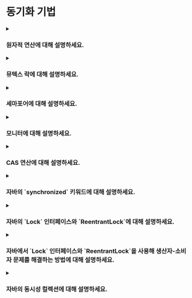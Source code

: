 # 동기화 기법

<details>  
<summary><h3>원자적 연산에 대해 설명하세요.</h3></summary>

- 더 이상 나눌 수 없는 단위의 연산
- 실행 중간에 끼어들 수 없고, 연산이 완전히 실행되거나 전혀 수행되지 않는 방식으로 동작함(all or nothing)
- 자바의 경우 `synchronized`나 `Lock`을 사용해 여러 연산을 하나의 원자적인 단위로 묶을 수 있음
- 원자적이지 않은 연산의 경우 멀티스레드 환경에서 동기화 문제가 발생할 수 있음
</details>

<details>  
<summary><h3>뮤텍스 락에 대해 설명하세요.</h3></summary>

</details>

<details>  
<summary><h3>세마포어에 대해 설명하세요.</h3></summary>

</details>

<details>  
<summary><h3>모니터에 대해 설명하세요.</h3></summary>

</details>

<details>  
<summary><h3>CAS 연산에 대해 설명하세요.</h3></summary>

- 하드웨어 차원에서 구현된 원자적 연산이며, CAS(Compare-and-Swap) 연산을 사용하면 락을 사용하지 않고도 일정 부분 원자적 연산을 수행할 수 있음
- CAS 연산의 원자성은 CPU 차원에서 보장되며, 메모리 특정 위치의 값이 예상한 값과 일치하면 새로운 값으로 변경하는 형태로 동작함
- 만약 현재 값이 예상한 값과 일치하지 않으면, 값을 변경하지 않고 busy waiting 방식으로 재시도함
- 따라서 충돌이 적은 환경에서는 락보다 성능이 좋지만, 충돌이 많이 발생하는 환경에서는 락에 비해 성능이 떨어질 수 있음
- 일반적인 경우, 동기화 락을 사용하고 간단한 연산의 경우에만 CAS 연산의 사용을 권장함
<details>  
  
<summary><h4>자바의 CAS 연산에 대해 설명하세요.</h4></summary>

- 자바에서는 `java.util.concurrent.atomic` 패키지 내의 `Atomic` 클래스들이 내부적으로 CAS 연산을 사용하여 원자성을 보장함
  
```java
import java.util.concurrent.atomic.AtomicInteger;

public class Main {
    public static void main(String[] args) {
        AtomicInteger atomicInteger = new AtomicInteger();  // 초기값: 0
        System.out.println("초기값: " + atomicInteger.get());

        // 현재 값 0이면 1로 세팅(원자적 실행)
        boolean result1 = atomicInteger.compareAndSet(0, 1);
        System.out.println("result1: " + result1);
        System.out.println("현재값: " + atomicInteger.get());

        // 현재 값 1이라 실패(원자적 실행)
        boolean result2 = atomicInteger.compareAndSet(0, 1);
        System.out.println("result2: " + result2);
        System.out.println("현재값: " + atomicInteger.get());
    }
}
```
</details>
</details>

<details>  
<summary><h3>자바의 `synchronized` 키워드에 대해 설명하세요.</h3></summary>

#### `synchronized`
- `synchronized` 키워드를 사용해 임계 영역을 보호하면 여러 스레드가 동시에 하나의 공유 자원에 접근하지 못하며, 이를 동기화라 부름
- 모든 객체는 내부에 자신만의 락(lock)을 가짐
- 특정 메소드나 블록을 `synchronized` 키워드로 감싸면, 한 스레드가 락을 획득해 해당 영역의 코드를 실행하는 동안 다른 스레드는 `BLOCKED` 상태로 락을 기다림
- 메소드 레벨에 `synchronized` 키워드를 사용해 동기화하는 것보다는 필요한 부분만 `synchronized` 블록으로 선언하는 것이 성능상 유리함

```java
// 메서드 레벨
public synchronized void method() {}

public void method() {
    // 필요한 부분만
    synchronized(this) {
        // ...   
    }
}
```

> **참고**  
> `volatile` 키워드 없이 `synchronized` 키워드만 사용해도 메모리 가시성 문제는 발생하지 않음

#### 단점
- `BLOCKED` 상태로 무한 대기: 락을 획득하기 위해 무한 대기 상태로 들어가며, 이때 CPU 스케줄링 대상에서 제외되고 인터럽트에 응답하지 않음
- 락 획득 순서 미보장: 락을 획득하기 위해 기다리는 `BLOCKED` 상태 스레드들의 락 획득 순서는 보장되지 않음(누가 먼저 락을 얻을지 예측할 수 없음)
</details>

<details>  
<summary><h3>자바의 `Lock` 인터페이스와 `ReentrantLock`에 대해 설명하세요.</h3></summary>

#### `Lock` 인터페이스

> **주의**  
> `Lock` 인터페이스에서의 락은 객체마다 갖는 모니터 락이 아닌 `ReentrantLock`이 제공하는 기능을 말하며, 모니터 락은 `synchronized`에서만 사용함

##### `void lock()`
- 락을 획득함
- 만약 다른 스레드가 이미 락을 획득했다면, 현재 스레드는 락을 획득할 때까지 `WAITING` 상태로 대기함
- `WAITING` 상태지만 인터럽트가 발생해도 무시하고 락 획득을 기다림

##### `void lockInterruptibly()`
- 락을 획득함
- 만약 다른 스레드가 이미 락을 획득했다면, 현재 스레드는 락을 획득할 때까지 `WAITING` 상태로 대기함
- 대기 중 인터럽트가 발생하면 `InterruptedExeption`이 발생하며 락 획득을 포기함

##### `boolean tryLock()`
- 락을 획득하려고 시도한 후, 즉시 성공 여부를 반환함
- 락 획득 성공: `true` 반환 
- 락 획득 실패: 다른 스레드가 이미 락을 가지고 있으면 대기하지 않고 `false` 반환

##### `boolean tryLock(long time, TimeUnit unit)`
- 주어진 시간 동안 락을 획득하려고 시도함
- 주어진 시간 내에 락 획득 성공: `true` 반환
- 주어진 시간 내에 락 획득 실패: 대기 시간이 지나면 `false` 반환

##### `void unlock()`
- 락을 해제함
- 락을 획득한 스레드만 호출할 수 있으며, 락을 해제하면 대기 중인 스레드 중 하나가 락을 획득할 수 있음

<br>

#### `ReentrantLock` 
- `Lock` 인터페이스의 구현체이며 스레드가 공정하게 락을 획득할 수 있는 모드를 제공함
- 공정 모드(fair mode)와 비공정 모드(non-fair mode)가 있음

##### 비공정 모드
- 기본 모드이며, 대기 중인 스레드 중 아무나 락을 획득할 수 있음
- 대기 중인 스레드 중 어떤 것이 락을 획득할지 예측할 수 없으며, 특정 스레드가 계속해서 락을 획득하지 못할 수 있음

##### 공정 모드
- 락을 요청한 순서대로 락을 획득할 수 있음
- 모든 스레드가 락을 요청한 순서대로 공정하게 획득할 수 있지만, 락을 획득하는 속도가 느려질 수 있음
</details>

<details>  
<summary><h3>자바에서 `Lock` 인터페이스와 `ReentrantLock`을 사용해 생산자-소비자 문제를 해결하는 방법에 대해 설명하세요.</h3></summary>

#### 개념
- 멀티스레딩 환경에서 발생할 수 있는 대표적인 동기화 문제
- 여러 생산자와 소비자 스레드가 버퍼를 사용할 때, 스레드 간 동기화 문제가 발생할 수 있음
- 한정된 버퍼 문제(Bounded-buffer problem)라고도 부름
- 생산자(Producer): 데이터를 생산하여 버퍼에 저장하는 역할
- 소비자(Consumer): 버퍼에 저장된 데이터를 사용하는 역할
- 버퍼(Buffer): 생산자가 생산한 데이터를 소비자가 소비하기 전까지 일시적으로 저장하는 공간

#### 해결법: `Object`의 `wait()`, `notify()` 메서드 사용
- 객체 내부에 존재하는 하나의 스레드 대기 집합에서 생산자, 소비자 스레드를 관리
- 즉, `notify()`를 호출할 때 대기 집합에서 어떤 스레드가 선택될지 알 수 없어 생산자가 생산자 스레드를, 소비자가 소비자 스레드를 깨우는 비효율이 발생할 수 있음
- 또한 어떤 스레드가 실행될지 알 수 없으므로 기아 문제가 발생할 수 있음
- `notifyAll()` 메서드를 사용해 기아 문제를 해결할 수 있지만, 매번 모든 스레드를 깨워야하는 비효율 발생

```java
import lombok.extern.slf4j.Slf4j;

import java.util.ArrayDeque;
import java.util.Queue;

@Slf4j
class BoundedQueue {
    private final Queue<String> queue = new ArrayDeque<>();
    private final int maxSize;

    public BoundedQueue(int maxSize) {
        this.maxSize = maxSize;
    }

    // 생산자가 큐에 데이터 저장
    public synchronized void put(String data) {
        while (queue.size() == maxSize) {
            log.info("큐가 가득차 생산자가 대기합니다.");

            try {
                wait();  // 상태 변경(RUNNABLE -> WAITING) 및 락 반납
                log.info("생산자가 깨어났습니다.");
            } catch (InterruptedException e) {
                throw new RuntimeException(e);
            }
        }

        queue.offer(data);
        log.info("생산자가 데이터를 저장한 다음 notify() 메서드를 호출했습니다.");
        notify();  // 대기 중인 스레드 WAITING -> BLOCKED
        // notifyAll();
    }

    // 소비자가 큐에서 데이터 소비
    public synchronized String take() {
        while (queue.isEmpty()) {
            log.info("큐가 비어있어 소비자가 대기합니다.");

            try {
                wait();  // 상태 변경(RUNNABLE -> WAITING) 및 락 반납
                log.info("소비자가 깨어났습니다.");
            } catch (InterruptedException e) {
                throw new RuntimeException(e);
            }
        }

        String data = queue.poll();
        log.info("소비자가 데이터를 꺼낸 다음 notify() 메서드를 호출했습니다.");
        notify();  // 대기 중인 스레드 WAITING -> BLOCKED
        // notifyAll();
        return data;
    }

    @Override
    public String toString() {
        return queue.toString();
    }
}
```

<br>

#### 개선1: `Lock`과 `Condition` 사용
- 생산자가 생산자 스레드를 깨우고, 소비자가 소비자 스레드를 깨우는 비효율을 개선해야함
- 즉, 생산자는 소비자를 깨워야하고, 소비자는 생산자를 깨워야함
- 이는 생산자 스레드 대기 집합과 소비자 스레드 대기 집합을 `Condition`으로 분리하여 해결할 수 있음

```java
import java.util.concurrent.locks.Condition;
import java.util.concurrent.locks.Lock;
import java.util.concurrent.locks.ReentrantLock;

class BoundedQueue {
    private final Lock lock = new ReentrantLock();
    private final Condition producerCondition = lock.newCondition();  // 생산자 스레드 대기 집합
    private final Condition consumerCondition = lock.newCondition();  // 소비자 스레드 대기 집합

    private final Queue<String> queue = new ArrayDeque<>();
    private final int maxSize;

    public BoundedQueue(int maxSize) {
        this.maxSize = maxSize;
    }

    public void put(String data) {
        lock.lock();
        
        try {
            while (queue.size() == maxSize) {
                log.info("큐가 가득차 생산자가 대기합니다.");

                try {
                    producerCondition.await();
                    log.info("생산자가 깨어났습니다.");
                } catch (InterruptedException e) {
                    throw new RuntimeException(e);
                }
            }

            queue.offer(data);
            log.info("생산자가 데이터를 저장한 다음 consumerCondition의 signal() 메서드를 호출했습니다.");
            consumerCondition.signal();   
        } finally {
            lock.unlock();
        }
    }

    public String take() {
        lock.lock();

        try {
            while (queue.isEmpty()) {
                log.info("큐가 비어있어 소비자가 대기합니다.");
                
                try {
                    consumerCondition.await();
                    log.info("소비자가 깨어났습니다.");
                } catch (InterruptedException e) {
                    throw new RuntimeException(e);
                }
            }

            String data = queue.poll();
            log.info("소비자가 데이터를 꺼낸 다음 producerCondition의 signal() 메서드를 호출했습니다.");
            producerCondition.signal();
            return data;
        } finally {
            lock.unlock();
        }
    }

    @Override
    public String toString() {
        return queue.toString();
    }
}
```

<br>

#### 개선2: `BlockingQueue` 사용
- 자바는 생산자-소비자 문제를 해결하기 위한 `BlockingQueue` 인터페이스를 제공함
- `BlockingQueue`의 구현체들은 내부적으로 위 코드와 비슷한 로직으로 동작함
- `ArrayBlockingQueue`, `LinkedBlockingQueue` 등의 구현체 존재
</details>

<details>  
<summary><h3>자바의 동시성 컬렉션에 대해 설명하세요.</h3></summary>

#### 동시성 컬렉션
- 컬렉션 프레임워크 대부분은 thread-safe 하지 않으므로 멀티스레드 환경에서 문제없이 사용할 수 있는 자료 구조가 필요함

##### synchronized 컬렉션
- 프록시 패턴을 사용해 모든 내부 메서드에 `synchronized` 키워드를 붙여 구현된 자료 구조
- 모든 메서드 사용 시 락 오버헤드가 발생하므로 성능이 크게 저하됨

##### `java.util.concurrent`의 동시성 컬렉션
- `synchronized` 컬렉션을 대체할 수 있는 높은 성능의 thread-safe 자료 구조
- 멀티스레드 환경에서 최적화된 동시 접근을 가능케 함
</details>
